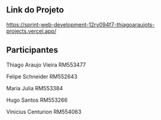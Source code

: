 ## Link do Projeto 

https://sprint-web-development-12rv094f7-thiagoaraujots-projects.vercel.app/

## Participantes

Thiago Araujo Vieira RM553477

Felipe Schneider RM552643

Maria Julia RM553384

Hugo Santos RM553266

Vinicius Centurion RM554063
